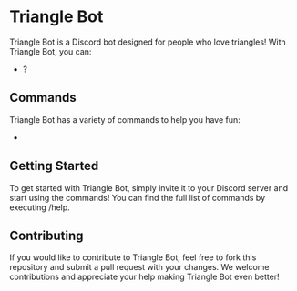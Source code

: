 # Triangle Bot

Triangle Bot is a Discord bot designed for people who love triangles! With Triangle Bot, you can:

- ?

## Commands

Triangle Bot has a variety of commands to help you have fun:

- 

## Getting Started

To get started with Triangle Bot, simply invite it to your Discord server and start using the commands! You can find the full list of commands by executing /help.

## Contributing

If you would like to contribute to Triangle Bot, feel free to fork this repository and submit a pull request with your changes. We welcome contributions and appreciate your help making Triangle Bot even better!
